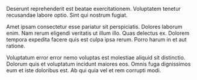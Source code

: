 Deserunt reprehenderit est beatae exercitationem. Voluptatem tenetur recusandae labore optio. Sint qui nostrum fugiat.
 Amet ipsam consectetur esse pariatur sit perspiciatis. Dolores laborum enim. Nam rerum eligendi veritatis ut illum illo. Quas delectus ex. Dolorem tempora expedita facere quis est culpa ipsa rerum. Porro harum in et aut ratione.
 Voluptatum error error nemo voluptas est molestiae aliquid sit distinctio. Dolorum quis et voluptatum incidunt maiores eos. Omnis fuga dignissimos eum et iste doloribus est. Ab qui quia vel et rem corrupti modi.